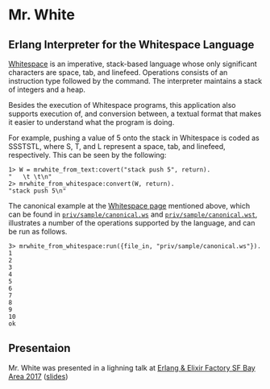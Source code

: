 # Mr. White
## Erlang Interpreter for the Whitespace Language

[Whitespace](http://compsoc.dur.ac.uk/whitespace/tutorial.html) is an imperative, stack-based language whose only significant characters are space, tab, and linefeed. Operations consists of an instruction type followed by the command. The interpreter maintains a stack of integers and a heap.

Besides the execution of Whitespace programs, this application also supports execution of, and conversion between, a textual format that makes it easier to understand what the program is doing.

For example, pushing a value of 5 onto the stack in Whitespace is coded as SSSTSTL, where S, T, and L represent a space, tab, and linefeed, respectively. This can be seen by the following:

```
1> W = mrwhite_from_text:covert("stack push 5", return).
"   \t \t\n"
2> mrwhite_from_whitespace:convert(W, return).
"stack push 5\n"
```

The canonical example at the [Whitespace page](http://compsoc.dur.ac.uk/whitespace/tutorial.html) mentioned above, which can be found in [`priv/sample/canonical.ws`](priv/sample/canonical.ws) and [`priv/sample/canonical.wst`](priv/sample/canonical.wst), illustrates a number of the operations supported by the language, and can be run as follows.

```
3> mrwhite_from_whitespace:run({file_in, "priv/sample/canonical.ws"}).
1
2
3
4
5
6
7
8
9
10
ok
```

## Presentaion

Mr. White was presented in a lighning talk at [Erlang & Elixir Factory SF Bay Area 2017](http://www.erlang-factory.com/sfbay2017/) ([slides](https://github.com/derek121/mrwhite/blob/master/priv/mrwhite.pdf))

